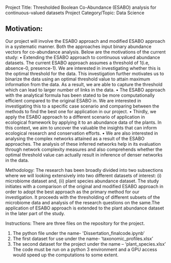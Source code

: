 Project Title: Thresholded Boolean Co-Abundance (ESABO) analysis for continuous-valued datasets
Project Category/Topic:  Data Science

## Motivation:
Our project will involve the ESABO approach and modified ESABO approach in a systematic manner. Both the approaches input binary abundance vectors for co-abundance analysis. Below are the
motivations of the current study:
• Extending the ESABO approach to continuous valued abundance datasets. The current ESABO approach assumes a threshold of 1(i.e, absence-0, presence-1). We are interested in investigating
whether this is the optimal threshold for the data. This investigation further motivates us to binarize the data using an optimal threshold value to attain maximum information from the data. As a result,
we are able to capture the threshold which can lead to larger number of links in the data.
• The ESABO approach with the analytical formula has been stated to be more computationally efficient compared to the original ESABO in. We are interested in investigating this to a
specific case scenario and comparing between the methods to find the best one for application in our project.
• Thirdly, we apply the ESABO approach to a different scenario of application in ecological framework by applying it to an abundance data of the plants. In this context, we aim to uncover the
valuable the insights that can inform ecological research and conservation efforts.
• We are also interested in analysing the complex networks attained as a result of the ESABO approaches. The analysis of these inferred networks help in its evaluation through network
complexity measures and also comprehends whether the optimal threshold value can actually result in inference of denser networks in the data.

Methodology:
The research has been broadly divided into two subsections where we will looking extensively into two different datasets of interest: 
(i) microbiome dataset and, 
(ii) plant species abundance dataset. 
The study initiates with a comparison of the original and modified ESABO approach in order to adopt the best approach as the primary method for our investigation. It proceeds with the thresholding of different
subsets of the microbiome data and analysis of the research questions on the same.The application of ESABO approach is extended to the plant abundance dataset in the later part of the study.

Instructions: 
There are three files on the repository for the project.
1) The python file under the name- 'Dissertation_finalcode.ipynb’
2) The first dataset for use under the name- ‘taxonomic_profiles.xlsx’
3) The second dataset for the project under the name – ‘plant_species.xlsx’
The code must be run on a python 3 environment and a GPU access would speed up the computations to some extent.
